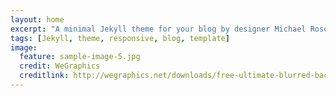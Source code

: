 ```yaml
---
layout: home
excerpt: "A minimal Jekyll theme for your blog by designer Michael Rose."
tags: [Jekyll, theme, responsive, blog, template]
image:
  feature: sample-image-5.jpg
  credit: WeGraphics
  creditlink: http://wegraphics.net/downloads/free-ultimate-blurred-background-pack/
---
```

